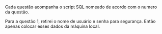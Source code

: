 Cada questão acompanha o script SQL nomeado de acordo com o numero da questão.



Para a questão 1, retirei o nome de usuário e senha para segurança. Então apenas colocar esses dados da máquina local.



